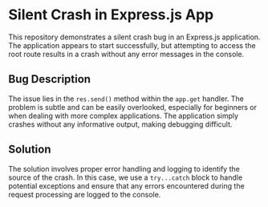 # Silent Crash in Express.js App

This repository demonstrates a silent crash bug in an Express.js application. The application appears to start successfully, but attempting to access the root route results in a crash without any error messages in the console.

## Bug Description

The issue lies in the `res.send()` method within the `app.get` handler.  The problem is subtle and can be easily overlooked, especially for beginners or when dealing with more complex applications.  The application simply crashes without any informative output, making debugging difficult.

## Solution

The solution involves proper error handling and logging to identify the source of the crash. In this case, we use a `try...catch` block to handle potential exceptions and ensure that any errors encountered during the request processing are logged to the console.